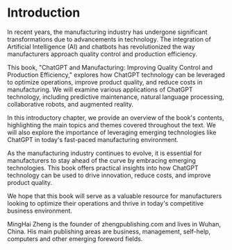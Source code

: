# Introduction

In recent years, the manufacturing industry has undergone significant transformations due to advancements in technology. The integration of Artificial Intelligence (AI) and chatbots has revolutionized the way manufacturers approach quality control and production efficiency.

This book, "ChatGPT and Manufacturing: Improving Quality Control and Production Efficiency," explores how ChatGPT technology can be leveraged to optimize operations, improve product quality, and reduce costs in manufacturing. We will examine various applications of ChatGPT technology, including predictive maintenance, natural language processing, collaborative robots, and augmented reality.

In this introductory chapter, we provide an overview of the book's contents, highlighting the main topics and themes covered throughout the text. We will also explore the importance of leveraging emerging technologies like ChatGPT in today's fast-paced manufacturing environment.

As the manufacturing industry continues to evolve, it is essential for manufacturers to stay ahead of the curve by embracing emerging technologies. This book offers practical insights into how ChatGPT technology can be used to drive innovation, reduce costs, and improve product quality.

We hope that this book will serve as a valuable resource for manufacturers looking to optimize their operations and thrive in today's competitive business environment.

MingHai Zheng is the founder of zhengpublishing.com and lives in Wuhan, China. His main publishing areas are business, management, self-help, computers and other emerging foreword fields.
